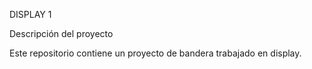 DISPLAY 1

Descripción del proyecto

Este repositorio contiene un proyecto de bandera trabajado en display.
